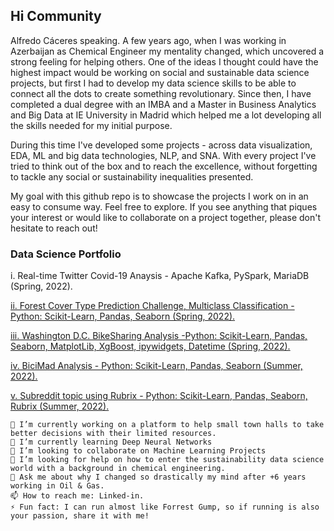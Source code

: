 ## Hi Community

Alfredo Cáceres speaking. A few years ago, when I was working in Azerbaijan as Chemical Engineer my mentality changed, which uncovered a strong feeling for helping others.
One of the ideas I thought could have the highest impact would be working on social and sustainable data science projects, but first I had to develop my data science skills to be able to connect all the dots to create something revolutionary.
Since then, I have completed a dual degree with an IMBA and a Master in Business Analytics and Big Data at IE University in Madrid which helped me a lot developing
all the skills needed for my initial purpose.

During this time I've developed some projects - across data visualization, EDA, ML and big data technologies, NLP, and SNA.
With every project I've tried to think out of the box and to reach the excellence, without forgetting to tackle any social or sustainability inequalities presented.

My goal with this github repo is to showcase the projects I work on in an easy to consume way. Feel free to explore. 
If you see anything that piques your interest or would like to collaborate on a project together, please don't hesitate to reach out!

### Data Science Portfolio

i. Real-time Twitter Covid-19 Anaysis - Apache Kafka, PySpark, MariaDB (Spring, 2022).

[ii. Forest Cover Type Prediction Challenge, Multiclass Classification - Python: Scikit-Learn, Pandas, Seaborn (Spring, 2022).](https://github.com/acaceresg1/Forest-Cover-Type-Prediction-Challenge-Multiclass-Classification.git)

[iii. Washington D.C. BikeSharing Analysis -Python: Scikit-Learn, Pandas, Seaborn, MatplotLib, XgBoost, ipywidgets, Datetime (Spring, 2022).](https://github.com/acaceresg1/User_Prediction_Washington_D.C_bicyle_users.git)

[iv. BiciMad Analysis - Python: Scikit-Learn, Pandas, Seaborn (Summer, 2022).](https://github.com/acaceresg1/Public_BikeSharing_Bicimad_Analysis.git)

[v. Subreddit topic using Rubrix - Python: Scikit-Learn, Pandas, Seaborn, Rubrix (Summer, 2022).](https://github.com/acaceresg1/Rubrix_Case_Study_CarMax_Sentiment_Analysis_On_Reddit.git)

    🔭 I’m currently working on a platform to help small town halls to take better decisions with their limited resources.
    🌱 I’m currently learning Deep Neural Networks
    👯 I’m looking to collaborate on Machine Learning Projects
    🤔 I’m looking for help on how to enter the sustainability data science world with a background in chemical engineering.
    💬 Ask me about why I changed so drastically my mind after +6 years working in Oil & Gas.
    📫 How to reach me: Linked-in.
    ⚡ Fun fact: I can run almost like Forrest Gump, so if running is also your passion, share it with me!

<!---
acaceresg1/acaceresg1 is a ✨ special ✨ repository because its `README.md` (this file) appears on your GitHub profile.
You can click the Preview link to take a look at your changes.
--->
